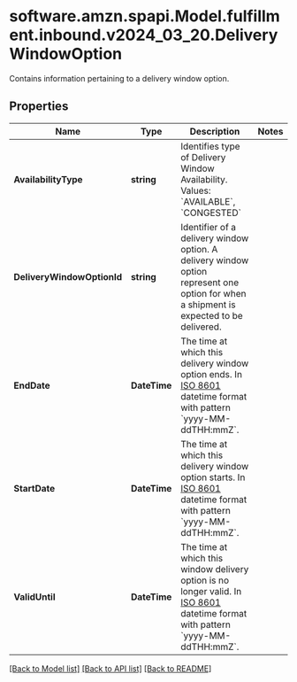 # software.amzn.spapi.Model.fulfillment.inbound.v2024_03_20.DeliveryWindowOption
Contains information pertaining to a delivery window option.

## Properties

Name | Type | Description | Notes
------------ | ------------- | ------------- | -------------
**AvailabilityType** | **string** | Identifies type of Delivery Window Availability. Values: &#x60;AVAILABLE&#x60;, &#x60;CONGESTED&#x60; | 
**DeliveryWindowOptionId** | **string** | Identifier of a delivery window option. A delivery window option represent one option for when a shipment is expected to be delivered. | 
**EndDate** | **DateTime** | The time at which this delivery window option ends. In [ISO 8601](https://developer-docs.amazon.com/sp-api/docs/iso-8601) datetime format with pattern &#x60;yyyy-MM-ddTHH:mmZ&#x60;. | 
**StartDate** | **DateTime** | The time at which this delivery window option starts. In [ISO 8601](https://developer-docs.amazon.com/sp-api/docs/iso-8601) datetime format with pattern &#x60;yyyy-MM-ddTHH:mmZ&#x60;. | 
**ValidUntil** | **DateTime** | The time at which this window delivery option is no longer valid. In [ISO 8601](https://developer-docs.amazon.com/sp-api/docs/iso-8601) datetime format with pattern &#x60;yyyy-MM-ddTHH:mmZ&#x60;. | 

[[Back to Model list]](../README.md#documentation-for-models) [[Back to API list]](../README.md#documentation-for-api-endpoints) [[Back to README]](../README.md)

